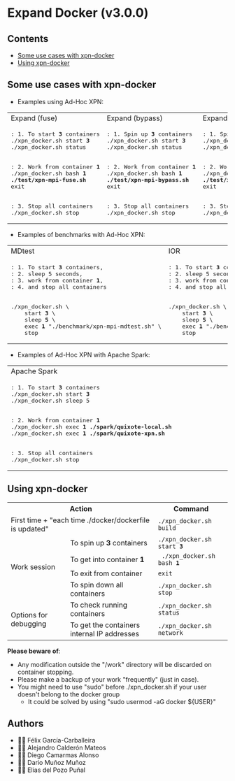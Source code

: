 # Expand Docker (v3.0.0)


## Contents

 * [Some use cases with xpn-docker](https://github.com/xpn-arcos/xpn-docker/#some-use-cases-with-xpn-docker)
 * [Using xpn-docker](https://github.com/xpn-arcos/xpn-docker/#using-xpn-docker)


## Some use cases with xpn-docker

* Examples using Ad-Hoc XPN:

<html>
 <table>

  <tr>
  <td>
Expand (fuse)
  </td>
  <td>
Expand (bypass)
  </td>
  <td>
Expand (native)
  </td>
  </tr>

  <tr>
  <td>
<pre>
: 1. To start <b>3</b> containers
./xpn_docker.sh start <b>3</b>
./xpn_docker.sh status
<br>
: 2. Work from container <b>1</b>
./xpn_docker.sh bash <b>1</b>
<b>./test/xpn-mpi-fuse.sh</b>
exit
<br>
: 3. Stop all containers
./xpn_docker.sh stop
</pre>
  </td>
  <td>
<pre>
: 1. Spin up <b>3</b> containers
./xpn_docker.sh start <b>3</b>
./xpn_docker.sh status
<br>
: 2. Work from container <b>1</b>
./xpn_docker.sh bash <b>1</b>
<b>./test/xpn-mpi-bypass.sh</b>
exit
<br>
: 3. Stop all containers
./xpn_docker.sh stop
</pre>
  </td>
  <td>
<pre>
: 1. Spin up <b>3</b> containers
./xpn_docker.sh start <b>3</b>
./xpn_docker.sh status
<br>
: 2. Work from container <b>1</b>
./xpn_docker.sh bash <b>1</b>
<b>./test/xpn-mpi-native.sh</b>
exit
<br>
: 3. Stop all containers
./xpn_docker.sh stop
</pre>
  </td>
  </tr>

 </table>
</html>


* Examples of benchmarks with Ad-Hoc XPN:

<html>
 <table>
  <tr>
  <td>
MDtest
<img width="325" height="1">
  </td>
  <td>
IOR
<img width="325" height="1">
  </td>
  </tr>
  <tr>
  <td>
<pre>
: 1. To start <b>3</b> containers,
: 2. sleep 5 seconds,
: 3. work from container <b>1</b>,
: 4. and stop all containers
<br>
./xpn_docker.sh \
    start <b>3</b> \
    sleep <b>5</b> \
    exec <b>1</b> "./benchmark/xpn-mpi-mdtest.sh" \
    stop
</pre>
  </td>
  <td>
<pre>
: 1. To start <b>3</b> containers,
: 2. sleep 5 seconds,
: 3. work from container <b>1</b>,
: 4. and stop all containers
<br>
./xpn_docker.sh \
    start <b>3</b> \
    sleep <b>5</b> \
    exec <b>1</b> "./benchmark/xpn-mpi-ior.sh" \
    stop
</pre>
  </td>
  </tr>
 </table>
</html>


* Examples of Ad-Hoc XPN with Apache Spark:

<html>
 <table>
  <tr>
  <td>
Apache Spark
<img width="650" height="1">
  </td>
  </tr>
  <tr>
  <td>
<pre>
: 1. To start <b>3</b> containers
./xpn_docker.sh start <b>3</b>
./xpn_docker.sh sleep 5
<br>
: 2. Work from container <b>1</b>
./xpn_docker.sh exec <b>1</b> <b>./spark/quixote-local.sh</b>
./xpn_docker.sh exec <b>1</b> <b>./spark/quixote-xpn.sh</b>
<br>
: 3. Stop all containers
./xpn_docker.sh stop
</pre>
  </td>
  </tr>
 </table>
</html>


## Using xpn-docker

<html>
 <table>
  <tr>
  <th colspan="2">Action</th>
  <th>Command</th>
  </tr>

  <tr>
  <td colspan="2"> First time + "each time ./docker/dockerfile is updated"  </td>
  <td><code>./xpn_docker.sh build</code>
  </td>
  </tr>

  <tr>
  <td rowspan="4">
  Work session
  </td>
  <td colspan="1"> To spin up <b>3</b> containers </td>
  <td><code>./xpn_docker.sh start <b>3</b></code>
  </td>
  </tr>

  <tr>
  <td colspan="1"> To get into container <b>1</b>  </td>
  <td><code> ./xpn_docker.sh bash <b>1</b></code>
  </td>
  </tr>

  <tr>
  <td colspan="1"> To exit from container </td>
  <td><code>exit</code>  </td>
  </tr>

  <tr>
  <td colspan="1"> To spin down all containers </td>
  <td><code>./xpn_docker.sh stop</code>
  </td>
  </tr>

  <tr>
  <td rowspan="2">
  Options for debugging
  </td>
  <td>  
  To check running containers
  </td>
  <td>
  <code>./xpn_docker.sh status</code>
  </td>
  </tr>

  <tr>
  <td>  
  To get the containers internal IP addresses
  </td>
  <td>
  <code>./xpn_docker.sh network</code>
  </td>
  </tr>
 
 </table>
</html>

**Please beware of**:
  * Any modification outside the "/work" directory will be discarded on container stopping.
  * Please make a backup of your work "frequently" (just in case).
  * You might need to use "sudo" before ./xpn_docker.sh if your user doesn't belong to the docker group
    * It could be solved by using "sudo usermod -aG docker ${USER}"


## Authors
* :technologist: Félix García-Carballeira
* :technologist: Alejandro Calderón Mateos
* :technologist: Diego Camarmas Alonso
* :technologist: Dario Muñoz Muñoz
* :technologist: Elias del Pozo Puñal


